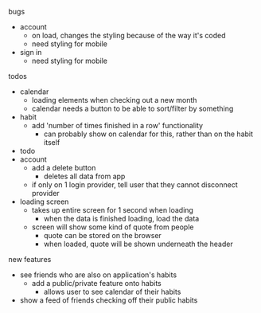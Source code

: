 bugs

- account
  - on load, changes the styling because of the way it's coded
  - need styling for mobile
- sign in
  - need styling for mobile

todos

- calendar
  - loading elements when checking out a new month
  - calendar needs a button to be able to sort/filter by something
- habit
  - add 'number of times finished in a row' functionality
    - can probably show on calendar for this, rather than on the habit itself
- todo
- account
  - add a delete button
    - deletes all data from app
  - if only on 1 login provider, tell user that they cannot disconnect provider
- loading screen
  - takes up entire screen for 1 second when loading
    - when the data is finished loading, load the data
  - screen will show some kind of quote from people
    - quote can be stored on the browser
    - when loaded, quote will be shown underneath the header

new features

- see friends who are also on application's habits
  - add a public/private feature onto habits
    - allows user to see calendar of their habits
- show a feed of friends checking off their public habits
